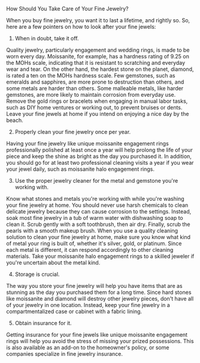 How Should You Take Care of Your Fine Jewelry?

When you buy fine jewelry, you want it to last a lifetime, and rightly so. So, here are a few pointers on how to look after your fine jewels:

1.	When in doubt, take it off.

Quality jewelry, particularly engagement and wedding rings, is made to be worn every day. Moissanite, for example, has a hardness rating of 9.25 on the MOHs scale, indicating that it is resistant to scratching and everyday wear and tear. On the other hand, the hardest stone on the planet, diamond, is rated a ten on the MOHs hardness scale. Few gemstones, such as emeralds and sapphires, are more prone to destruction than others, and some metals are harder than others.
Some malleable metals, like harder gemstones, are more likely to maintain corrosion from everyday use. Remove the gold rings or bracelets when engaging in manual labor tasks, such as DIY home ventures or working out, to prevent bruises or dents. Leave your fine jewels at home if you intend on enjoying a nice day by the beach. 

2.	Properly clean your fine jewelry once per year.

Having your fine jewelry like unique moissanite engagement rings professionally polished at least once a year will help prolong the life of your piece and keep the shine as bright as the day you purchased it. In addition, you should go for at least two professional cleaning visits a year if you wear your jewel daily, such as moissanite halo engagement rings. 

3.	Use the proper jewelry cleaner for the metal and gemstone you're working with.

Know what stones and metals you're working with while you're washing your fine jewelry at home. You should never use harsh chemicals to clean delicate jewelry because they can cause corrosion to the settings. 
Instead, soak most fine jewelry in a tub of warm water with dishwashing soap to clean it. Scrub gently with a soft toothbrush, then air dry. Finally, scrub the pearls with a smooth makeup brush.
When you use a quality cleaning solution to clean your fine jewelry at home, make sure you know what kind of metal your ring is built of, whether it's silver, gold, or platinum. Since each metal is different, it can respond accordingly to other cleaning materials. Take your moissanite halo engagement rings to a skilled jeweler if you're uncertain about the metal kind. 

4.	Storage is crucial.

The way you store your fine jewelry will help you have items that are as stunning as the day you purchased them for a long time. 
Since hard stones like moissanite and diamond will destroy other jewelry pieces, don't have all of your jewelry in one location. Instead, keep your fine jewelry in a compartmentalized case or cabinet with a fabric lining. 

5.	Obtain insurance for it.

Getting insurance for your fine jewels like unique moissanite engagement rings will help you avoid the stress of missing your prized possessions. This is also available as an add-on to the homeowner's policy, or some companies specialize in fine jewelry insurance.

